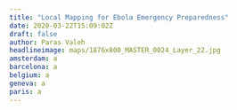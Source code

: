 ```yaml
---
title: "Local Mapping for Ebola Emergency Preparedness"
date: 2020-03-22T15:09:02Z
draft: false
author: Paras Valeh
headlineimage: maps/1876x800_MASTER_0024_Layer_22.jpg
amsterdam: a
barcelona: a
belgium: a
geneva: a
paris: a
---
```

